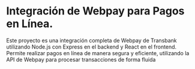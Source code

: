 # Integración de Webpay para Pagos en Línea.
Este proyecto es una integración completa de Webpay de Transbank utilizando Node.js con Express en el backend y React en el frontend. Permite realizar pagos en línea de manera segura y eficiente, utilizando la API de Webpay para procesar transacciones de forma fluida
